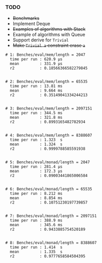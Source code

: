 ### TODO

- ~~Benchmarks~~
- Implement Deque
- ~~Examples of algorithms with Stack~~
- Example of algorithms with Queue
- Support derive for `Trivial`
- ~~Make `Trivial a` constraint erase `a`~~

```
# 1: Benches/eval/mem/length = 2047
  time per run : 620.9 μs
  mean         : 331.9 μs
  r2           : 0.18566366582279845


# 2: Benches/eval/mem/length = 65535
  time per run : 13.81 ms
  mean         : 9.664 ms
  r2           : 0.35149041334244213


# 3: Benches/eval/mem/length = 2097151
  time per run : 344.5 ms
  mean         : 321.8 ms
  r2           : 0.8993165482782934


# 4: Benches/eval/mem/length = 8388607
  time per run : 1.323  s
  mean         : 1.324  s
  r2           : 0.9999788585591938


# 5: Benches/eval/monad/length = 2047
  time per run : 281.4 μs
  mean         : 172.3 μs
  r2           : 0.09003441865006584


# 6: Benches/eval/monad/length = 65535
  time per run : 8.212 ms
  mean         : 8.854 ms
  r2           : 0.10751230197739857


# 7: Benches/eval/monad/length = 2097151
  time per run : 388.9 ms
  mean         : 345.6 ms
  r2           : 0.9433885754520189


# 8: Benches/eval/monad/length = 8388607
  time per run : 1.414  s
  mean         : 1.335  s
  r2           : 0.9777658584504395

```
